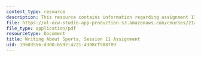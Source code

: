 ```yaml
---
content_type: resource
description: This resource contains information regarding assignment 11.
file: https://ol-ocw-studio-app-production.s3.amazonaws.com/courses/21w-015-writing-and-rhetoric-writing-about-sports-fall-2013/19503556d300b59242214398cf988709_MIT21W_015F13_Assignment11.pdf
file_type: application/pdf
resourcetype: Document
title: Writing About Sports, Session 11 Assignment
uid: 19503556-d300-b592-4221-4398cf988709
---
```

